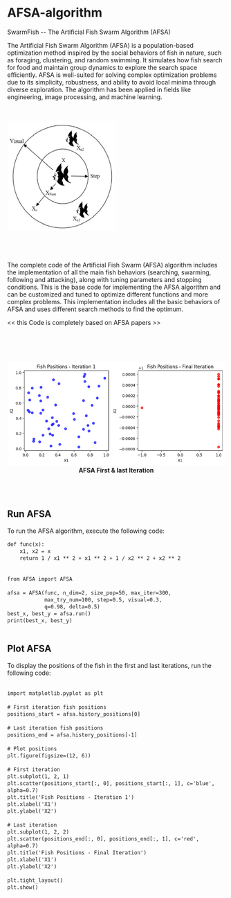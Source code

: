 # AFSA-algorithm

SwarmFish -- The Artificial Fish Swarm Algorithm (AFSA)

The Artificial Fish Swarm Algorithm (AFSA) is a population-based optimization method inspired by the social behaviors of fish in nature, such as foraging, clustering, and random swimming. It simulates how fish search for food and maintain group dynamics to explore the search space efficiently. AFSA is well-suited for solving complex optimization problems due to its simplicity, robustness, and ability to avoid local minima through diverse exploration. The algorithm has been applied in fields like engineering, image processing, and machine learning.


<br><br>
<img src="fish-scope.png" width="250">
<br>
<br><br><br><br>
The complete code of the Artificial Fish Swarm (AFSA) algorithm includes the implementation of all the main fish behaviors (searching, swarming, following and attacking), along with tuning parameters and stopping conditions.
This is the base code for implementing the AFSA algorithm and can be customized and tuned to optimize different functions and more complex problems. This implementation includes all the basic behaviors of AFSA and uses different search methods to find the optimum.


<< this Code is completely based on AFSA papers >>


<p align="center">
<br><br><br><br>
<img src="AFSA-plt.png" width="800">
<br>
<b>AFSA First & last Iteration</b>
<br><br><br><br>
</p>


## Run AFSA

To run the AFSA algorithm, execute the following code:
```
def func(x):
    x1, x2 = x
    return 1 / x1 ** 2 + x1 ** 2 + 1 / x2 ** 2 + x2 ** 2


from AFSA import AFSA

afsa = AFSA(func, n_dim=2, size_pop=50, max_iter=300,
            max_try_num=100, step=0.5, visual=0.3,
            q=0.98, delta=0.5)
best_x, best_y = afsa.run()
print(best_x, best_y)


```

## Plot AFSA

To display the positions of the fish in the first and last iterations, run the following code:
```

import matplotlib.pyplot as plt

# First iteration fish positions
positions_start = afsa.history_positions[0]

# Last iteration fish positions
positions_end = afsa.history_positions[-1]

# Plot positions
plt.figure(figsize=(12, 6))

# First iteration
plt.subplot(1, 2, 1)
plt.scatter(positions_start[:, 0], positions_start[:, 1], c='blue', alpha=0.7)
plt.title('Fish Positions - Iteration 1')
plt.xlabel('X1')
plt.ylabel('X2')

# Last iteration
plt.subplot(1, 2, 2)
plt.scatter(positions_end[:, 0], positions_end[:, 1], c='red', alpha=0.7)
plt.title('Fish Positions - Final Iteration')
plt.xlabel('X1')
plt.ylabel('X2')

plt.tight_layout()
plt.show()


```
